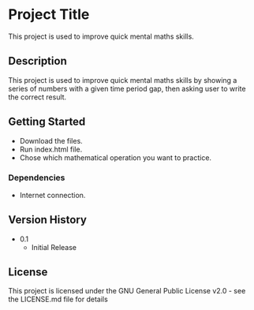 # Project Title

This project is used to improve quick mental maths skills.

## Description

This project is used to improve quick mental maths skills by showing a series of numbers with a given time period gap, then asking user to write the correct result.

## Getting Started

* Download the files.
* Run index.html file.
* Chose which mathematical operation you want to practice.

### Dependencies

* Internet connection.


## Version History

* 0.1
    * Initial Release

## License

This project is licensed under the GNU General Public License v2.0 - see the LICENSE.md file for details
